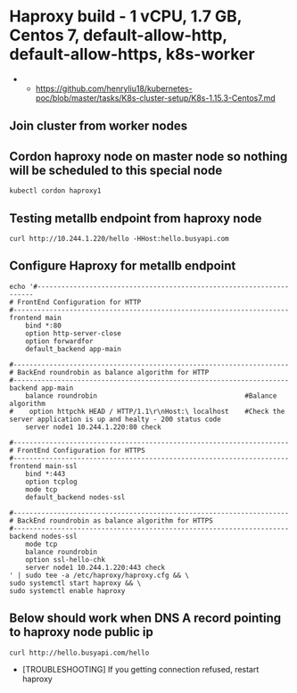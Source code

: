 # Haproxy build - 1 vCPU, 1.7 GB, Centos 7, default-allow-http, default-allow-https, k8s-worker
* * https://github.com/henryliu18/kubernetes-poc/blob/master/tasks/K8s-cluster-setup/K8s-1.15.3-Centos7.md

## Join cluster from worker nodes

## Cordon haproxy node on master node so nothing will be scheduled to this special node
```kubectl cordon haproxy1```

## Testing metallb endpoint from haproxy node
```curl http://10.244.1.220/hello -HHost:hello.busyapi.com```

## Configure Haproxy for metallb endpoint
```
echo '#---------------------------------------------------------------------
# FrontEnd Configuration for HTTP
#---------------------------------------------------------------------
frontend main
    bind *:80
    option http-server-close
    option forwardfor
    default_backend app-main

#---------------------------------------------------------------------
# BackEnd roundrobin as balance algorithm for HTTP
#---------------------------------------------------------------------
backend app-main
    balance roundrobin                                     #Balance algorithm
#    option httpchk HEAD / HTTP/1.1\r\nHost:\ localhost    #Check the server application is up and healty - 200 status code
    server node1 10.244.1.220:80 check

#---------------------------------------------------------------------
# FrontEnd Configuration for HTTPS
#---------------------------------------------------------------------
frontend main-ssl
    bind *:443
    option tcplog
    mode tcp
    default_backend nodes-ssl

#---------------------------------------------------------------------
# BackEnd roundrobin as balance algorithm for HTTPS
#---------------------------------------------------------------------
backend nodes-ssl
    mode tcp
    balance roundrobin
    option ssl-hello-chk
    server node1 10.244.1.220:443 check
' | sudo tee -a /etc/haproxy/haproxy.cfg && \
sudo systemctl start haproxy && \
sudo systemctl enable haproxy
```

## Below should work when DNS A record pointing to haproxy node public ip
```curl http://hello.busyapi.com/hello```
* [TROUBLESHOOTING] If you getting connection refused, restart haproxy
